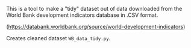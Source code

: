This is a tool to make a "tidy" dataset out of data downloaded from the World Bank development indicators database in .CSV format.

(https://databank.worldbank.org/source/world-development-indicators)

Creates cleaned dataset `WB_data_tidy.py`.